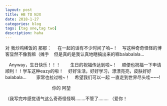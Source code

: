```yaml
---
layout: post
title: HB TO NJX
date: 2018-1-27
categories: blog
tags: [tag one,tag two]
description: haha
---
```


对 我炒鸡稀饭的 那那：
    
    在一起的话有不少时间了哈~！
    写这种奇奇怪怪的博客显然不像我嘛（摊手
    但是真的是我认真地瞎搞出来的嘛balabalala...
    
    Anyway，生日快乐！！！
    
    生日的祝福传达到啦~！
    顺便也祝福一下申请顺利！！学车这种eazy的啦！
    好好生活，好好学习，漂漂亮亮，皮肤好好balabala...
    
    家常也拉过啦~！
    希望我们可以一起 
    一直走到世界尽头哇~~~!
   
                                          你的 阿堃




（我写完咋感觉语气这么奇奇怪怪啊........不管了........
（爱你！


